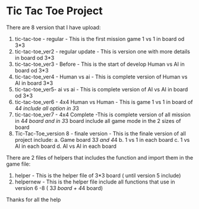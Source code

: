 # Tic Tac Toe Project

There are 8 version that I have upload:
1. tic-tac-toe - regular - This is the first mission game 1 vs 1 in board od 3*3
2. tic-tac-toe_ver2 - regular update - This is version one with more details in board od 3*3
3. tic-tac-toe_ver3 - Before - This is the start of develop Human vs AI in board od 3*3
4. tic-tac-toe_ver4 - Human vs ai - This is complete version of Human vs AI in board 3*3
5. tic-tac-toe_ver5- ai vs ai - This is complete version of AI vs AI in board od 3*3
6. tic-tac-toe_ver6 - 4x4 Human vs Human - This is game 1 vs 1 in board of 4*4 include all option in 3*3
7. tic-tac-toe_ver7 - 4x4 Complete -This is complete version of all mission in 4*4 board and in 3*3 board include all game mode in the 2 sizes of board
8. Tic-Tac-Toe_version 8 - finale version - This is the finale version of all project include:
  a. Game board 3*3 and 4*4
  b. 1 vs 1 in each board
  c. 1 vs AI in each board
  d. AI vs AI in each board
  
  There are 2 files of helpers that includes the function and import them in the game file:
  1. helper - This is the helper file of 3*3 board ( until version 5 include)
  2. helpernew - This is the helper file include all functions that use in version 6 -8 ( 3*3 board + 4*4 board)
  
  
  Thanks for all the help
    
